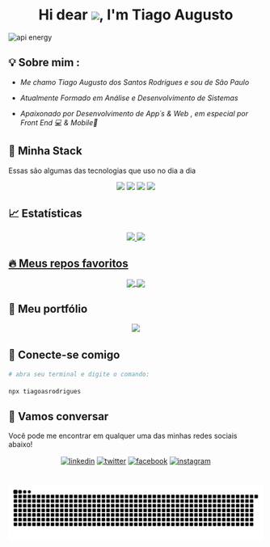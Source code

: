 <h1 align="center">Hi dear <img src="https://raw.githubusercontent.com/kaueMarques/kaueMarques/master/hi.gif" width="30px">, I'm Tiago Augusto</h1>

![api energy](https://i.ibb.co/R2VMHfm/api.gif)

## 💡 Sobre mim :
 - *Me chamo Tiago Augusto dos Santos Rodrigues e sou de São Paulo* 

 - *Atualmente Formado em Análise e Desenvolvimento de Sistemas* 
 
 - *Apaixonado por Desenvolvimento de App´s & Web , em especial por Front End 💻 & Mobile📱* 


## 🔮 Minha Stack
 Essas são algumas das tecnologias que uso no dia a dia

<div align="center">
 <img src="https://media.giphy.com/media/GGUWNkFRnS30aA5wHS/giphy.gif" width="100"> 
 <img src="https://media.giphy.com/media/4kRz5NID6PHLriSipb/giphy.gif" width="125">  
 <img src="https://media.giphy.com/media/54UkoSdqSuYsGZkS5G/giphy.gif" width="115">
 <img src="https://media.giphy.com/media/6hyL4XSR9sWOp1qfjB/giphy.gif" width="100">      
</div>


## 📈 Estatísticas

<div align="center">
  <a href="https://github.com/tiagoasrodrigues">
  <img height="180em" src="https://github-readme-stats.vercel.app/api/top-langs/?username=tiagoasrodrigues&layout=compact&langs_count=7&theme=react&hide_border=true"/>
  <img height="180em" src="https://github-readme-stats.vercel.app/api?username=tiagoasrodrigues&show_icons=true&theme=react&include_all_commits=true&count_private=true&hide_border=true"/>
</div>
  


## 🔥 Meus repos favoritos

<div align="center">
 <a href="https://github.com/tiagoasrodrigues/ignews">
  <img align="center" src="https://github-readme-stats.vercel.app/api/pin/?username=tiagoasrodrigues&repo=ignews&theme=react&hide_border=true" />
</a>
<a href="https://github.com/tiagoasrodrigues/gameplay">
  <img align="center" src="https://github-readme-stats.vercel.app/api/pin/?username=tiagoasrodrigues&repo=gameplay&theme=react&hide_border=true" />
</a>
</div>
  
## 🚀 Meu portfólio

<div align="center">
  <img src="https://i.ibb.co/Ny1BY0b/qrcode-tiagoasrodrigues-vercel-app.png">
</div>
 
## 🍻 Conecte-se comigo

```bash
# abra seu terminal e digite o comando: 
 
npx tiagoasrodrigues
```


## :speech_balloon: Vamos conversar  

Você pode me encontrar em qualquer uma das minhas redes sociais abaixo! 
  
  <div align="center">  
  <a href="https://www.linkedin.com/in/dev-tiago-augusto/" target="_blank"><img align="center" src="https://i.ibb.co/Bzd7FPk/linkedin.png" alt="linkedin" border="0" height="50" width="50" /></a>
  <a href="https://twitter.com/tiagoasrodrigs" target="_blank"><img align="center" src="https://i.ibb.co/SfgjdCw/twitter.png" alt="twitter" border="0" height="50" width="50" /></a>
  <a href="https://www.facebook.com/tiagoaugustodossantosrodrigues/" target="_blank"><img align="center" src="https://i.ibb.co/f881qSD/facebook.png" alt="facebook" border="0" height="50" width="50" /></a>
  <a href="https://www.instagram.com/tiagoaugustosr/" target="_blank"><img align="center" src="https://i.ibb.co/dQZJwCm/instagram.png" alt="instagram" border="0" height="50" width="50" /></a>
</div>

  
#
 
![Snake animation](https://github.com/Ricmaloy/Ricmaloy/blob/output/github-contribution-grid-snake.svg)
  
<!--  
<h1 align="center">Hi dear <img src="https://raw.githubusercontent.com/kaueMarques/kaueMarques/master/hi.gif" width="30px">, I'm Tiago Augusto</h1>
<h3 align="center">I'm a System Analyst & Front-End Developer</h3>

<p align="left"> 
  <img src="https://komarev.com/ghpvc/?username=tiagoasrodrigues" alt="tiagoasrodrigues"  height="25"/>
</p>

 
  <p align="center">
    <img src=https://i.ibb.co/S6jpYPc/BANNER-TIAGO-FRONT-END-DEVELOPER-DESC-BORDER.png alt="cover" style="border-radius:5%">
  </p>


<h3 align="center">Technologies</h3>
<p align="center">
<img src="https://cdn.jsdelivr.net/gh/devicons/devicon/icons/html5/html5-plain.svg" alt="html5"  width="25" height="25"/>
  <img src="https://cdn.jsdelivr.net/gh/devicons/devicon/icons/css3/css3-plain.svg" alt="css3"  width="25" height="25"/>
  <img src="https://cdn.jsdelivr.net/gh/devicons/devicon/icons/javascript/javascript-plain.svg" alt="javascript" width="25" height="25"/>
  <img src="https://cdn.jsdelivr.net/gh/devicons/devicon/icons/react/react-original.svg" alt="reactjs" width="25" height="25"/>
  <img src="https://i.ibb.co/NVZS8BJ/nextjs.png" alt="nextjs" width="25" height="25"/>
  <img src="https://cdn.jsdelivr.net/gh/devicons/devicon/icons/typescript/typescript-plain.svg" alt="typescript" width="25" height="25"/>
  <img src="https://cdn.jsdelivr.net/gh/devicons/devicon/icons/sass/sass-original.svg" alt="sass"  width="25" height="25"/>
  <img src="https://cdn.jsdelivr.net/gh/devicons/devicon/icons/firebase/firebase-plain.svg" alt="firebase" width="25" height="25"/>
  <img src="https://cdn.jsdelivr.net/gh/devicons/devicon/icons/linux/linux-original.svg" alt="linux" width="25" height="25"/>
  <img src="https://cdn.jsdelivr.net/gh/devicons/devicon/icons/canva/canva-original.svg" alt="canva" width="25" height="25"/>
</p>

<h3 align="center">GitHub Status</h3>

<p align="center"border="0">
<img src="https://github-readme-stats.vercel.app/api?username=tiagoasrodrigues&show_icons=true" alt="tiagoasrodrigues"/> 
</p>

<h3 align="center">Social networks</h3>

Add features
### Autor <a id="autor"> </a>

<a href="https://github.com/Seu-perfil" style="text-decoration: none;">
<img style="border-radius: 50%;" src="url-de-alguma-imagem-por-exemplo-do-github"/>

<br />
<span> Feito com ❤️ por Seu Nome 👋 Entre em contato! </span> 
</a> 

- 📫 How to reach me **tiagoasrodrigues@protonmail.com** and <img border="" width="15" height="15" text-align="center" src="https://user-     images.githubusercontent.com/68797494/110377289-fd38a480-8032-11eb-8b3c-27450410686a.png"></a></center> @tiagoasrodrigues

**tiagoasrodrigues/tiagoasrodrigues** is a ✨ _special_ ✨ repository because its `README.md` (this file) appears on your GitHub profile.

Here are some ideas to get you started:

- 🔭 I’m currently working on ...
- 🌱 I’m currently learning ...
- 👯 I’m looking to collaborate on ...
- 🤔 I’m looking for help with ...
- 💬 Ask me about ...
- 📫 How to reach me: ...
- 😄 Pronouns: ...
- ⚡ Fun fact: ...

[![Instagram Badge](https://img.shields.io/badge/-tiagoaugustosr-black?style=flat-square&labelColor=black&logo=instagram&logoColor=white&link=https://www.instagram.com/tiagoaugustosr/)](https://www.instagram.com/tiagoaugustosr/)
[![Linkedin Badge](https://img.shields.io/badge/-Tiago%20Augusto-black?style=flat-square&logo=Linkedin&logoColor=white&link=https://www.linkedin.com/in/dev-tiago-augusto/)](https://www.linkedin.com/in/dev-tiago-augusto/)
Add new features
  
## 🎶 Ouvindo...
 
&nbsp;&nbsp;&nbsp;&nbsp;&nbsp;&nbsp;&nbsp;&nbsp;&nbsp;&nbsp;&nbsp;&nbsp;&nbsp;&nbsp;&nbsp;&nbsp;&nbsp;&nbsp;&nbsp;&nbsp;&nbsp;&nbsp;&nbsp;&nbsp;&nbsp;&nbsp;&nbsp;&nbsp;&nbsp;&nbsp;&nbsp;&nbsp;&nbsp;&nbsp;&nbsp;&nbsp;&nbsp;&nbsp;&nbsp;&nbsp;&nbsp;&nbsp;&nbsp;&nbsp;&nbsp;&nbsp;&nbsp;&nbsp;&nbsp;&nbsp;&nbsp;&nbsp;&nbsp;&nbsp;&nbsp;&nbsp;&nbsp;&nbsp;&nbsp;&nbsp;&nbsp;&nbsp;&nbsp;&nbsp;&nbsp;&nbsp;&nbsp; [![spotify-github-profile](https://spotify-github-profile.vercel.app/api/view?uid=12159213583&cover_image=true&theme=default&bar_color_cover=true)](https://spotify-github-profile.vercel.app/api/view?uid=12159213583&redirect=true)
  
<div align="center">
<a href="https://twitter.com/tiagoasrodrigs" target="_blank"><img src="https://img.shields.io/badge/Twitter-2CA5E0?style=for-the-badge&logo=twitter&logoColor=white" target="_blank"></a>  
<a href="https://github.com/tiagoasrodrigues"><img src="https://img.shields.io/badge/-Github-%23333?style=for-the-badge&logo=github&logoColor=white" target="_blank"></a>  
<a href="https://instagram.com/tiagoaugustosr" target="_blank"><img src="https://img.shields.io/badge/-Instagram-%23E4405F?style=for-the-badge&logo=instagram&logoColor=white" target="_blank"></a>  
<a href="https://tiagoasrodrigues.vercel.app/" target="_blank"><img src="https://img.shields.io/badge/Website-7289DA?style=for-the-badge&logo=googlechrome&logoColor=white" target="_blank"></a>  
<a href="mailto:tiagoasrodrigues.dev@gmail.com"><img src="https://img.shields.io/badge/-Gmail-ff9800?style=for-the-badge&logo=gmail&logoColor=white" target="_blank"></a>  
<a href="https://www.linkedin.com/in/dev-tiago-augusto/" target="_blank"><img src="https://img.shields.io/badge/-LinkedIn-%230077B5?style=for-the-badge&logo=linkedin&logoColor=white" target="_blank"></a>  
<a href="https://www.twitch.tv/Tiago_Ferland" target="_blank"><img src="https://img.shields.io/badge/Twitch-9146FF?style=for-the-badge&logo=twitch&logoColor=white" target="_blank"></a>
</div>
-->
